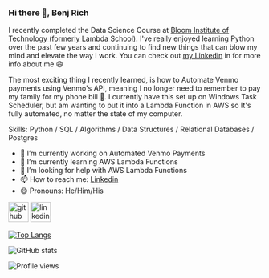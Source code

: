 ### Hi there 👋, Benj Rich
I recently completed the Data Science Course at [Bloom Institute of Technology (formerly Lambda School)](https://www.bloomtech.com). I've really enjoyed learning Python over the past few years and continuing to find new things that can blow my mind and elevate the way I work. You can check out [my Linkedin](https://www.linkedin.com/in/benjamin-c-rich/) in for more info about me 😄

The most exciting thing I recently learned, is how to Automate Venmo payments using Venmo's API, meaning I no longer need to remember to pay my family for my phone bill 🎉. I currently have this set up on Windows Task Scheduler, but am wanting to put it into a Lambda Function in AWS so It's fully automated, no matter the state of my computer. 

Skills: Python / SQL / Algorithms / Data Structures / Relational Databases / Postgres

- 🔭 I’m currently working on Automated Venmo Payments 
- 🌱 I’m currently learning AWS Lambda Functions 
- 🤔 I’m looking for help with AWS Lambda Functions 
- 📫 How to reach me: [Linkedin](https://www.linkedin.com/in/benjamin-c-rich/) 
- 😄 Pronouns: He/Him/His 


[<img src='https://cdn.jsdelivr.net/npm/simple-icons@3.0.1/icons/github.svg' alt='github' height='40'>](https://github.com/benjcrich)  [<img src='https://cdn.jsdelivr.net/npm/simple-icons@3.0.1/icons/linkedin.svg' alt='linkedin' height='40'>](https://www.linkedin.com/in/benjamin-c-rich/)  

[![Top Langs](https://github-readme-stats.vercel.app/api/top-langs/?username=benjcrich)](https://github.com/anuraghazra/github-readme-stats)

![GitHub stats](https://github-readme-stats.vercel.app/api?username=benjcrich&show_icons=true&count_private=true)  

![Profile views](https://gpvc.arturio.dev/benjcrich)  
